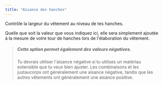 ```yaml
---
title: "Aisance des hanches"
---
```


Contrôle la largeur du vêtement au niveau de tes hanches.

Quelle que soit la valeur que vous indiquez ici, elle sera simplement ajoutée à la mesure de votre tour de hanches lors de l'élaboration du vêtement.

> ##### Cette option permet également des valeurs négatives.
> 
> Tu devrais utiliser l'aisance négative si tu utilises un matériau extensible que tu veux bien ajuster. Les combinaisons et les justaucorps ont généralement une aisance négative, tandis que les autres vêtements ont généralement une aisance positive.




